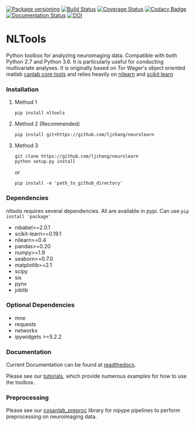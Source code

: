 [![Package versioning](https://img.shields.io/pypi/v/nltools.svg)](https://pypi.org/project/nltools/)
[![Build Status](https://api.travis-ci.org/cosanlab/nltools.png)](https://travis-ci.org/cosanlab/nltools/)
[![Coverage Status](https://coveralls.io/repos/github/cosanlab/nltools/badge.svg?branch=master)](https://coveralls.io/github/cosanlab/nltools?branch=master)
[![Codacy Badge](https://api.codacy.com/project/badge/Grade/625677967a0749299f38c2bf8ee269c3)](https://www.codacy.com/app/ljchang/nltools?utm_source=github.com&amp;utm_medium=referral&amp;utm_content=ljchang/nltools&amp;utm_campaign=Badge_Grade)
[![Documentation Status](https://readthedocs.org/projects/neurolearn/badge/?version=latest)](http://neurolearn.readthedocs.io/en/latest/?badge=latest)
[![DOI](https://zenodo.org/badge/DOI/10.5281/zenodo.2229813.svg)](https://doi.org/10.5281/zenodo.2229813)


# NLTools
Python toolbox for analyzing neuroimaging data.  Compatible with both Python 2.7 and Python 3.6.  It is particularly useful for conducting multivariate analyses.  It is originally based on Tor Wager's object oriented matlab [canlab core tools](http://wagerlab.colorado.edu/tools) and relies heavily on [nilearn](http://nilearn.github.io) and [scikit learn](http://scikit-learn.org/stable/index.html)

### Installation
1. Method 1

   ```
   pip install nltools
   ```

2. Method 2 (Recommended)

   ```
   pip install git+https://github.com/ljchang/neurolearn
   ```

3. Method 3

   ```
   git clone https://github.com/ljchang/neurolearn
   python setup.py install
   ```
   or
   ```
   pip install -e 'path_to_github_directory'
   ```

### Dependencies
nltools requires several dependencies.  All are available in pypi.  Can use `pip install 'package'`
 - nibabel>=2.0.1
 - scikit-learn>=0.19.1
 - nilearn>=0.4
 - pandas>=0.20
 - numpy>=1.9
 - seaborn>=0.7.0
 - matplotlib>=2.1
 - scipy
 - six
 - pynv
 - joblib

### Optional Dependencies
 - mne
 - requests
 - networkx
 - ipywidgets >=5.2.2

### Documentation
Current Documentation can be found at [readthedocs](http://neurolearn.readthedocs.org/en/latest).  

Please see our [tutorials](http://neurolearn.readthedocs.io/en/latest/auto_examples/index.html), which provide numerous examples for how to use the toolbox.  

### Preprocessing
Please see our [cosanlab_preproc](https://github.com/cosanlab/cosanlab_preproc) library for nipype pipelines to perform preprocessing on neuroimaging data.
